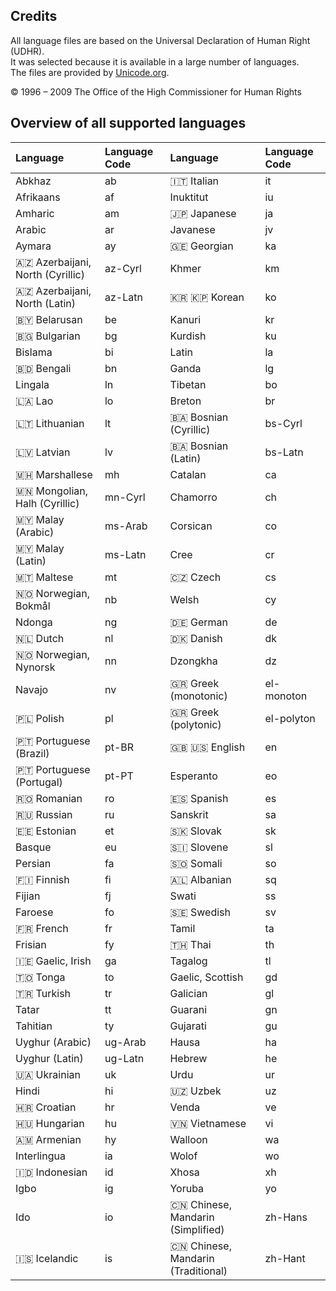 ## Credits

All language files are based on the Universal Declaration of Human Right (UDHR).<br>
It was selected because it is available in a large number of languages.<br>
The files are provided by [Unicode.org](http://www.unicode.org/udhr).

&copy; 1996 – 2009 The Office of the High Commissioner for Human Rights

## Overview of all supported languages

| Language | Language Code | Language | Language Code |
| :--- | :--- | :--- | :--- |
| Abkhaz | ab | 🇮🇹 Italian | it |
| Afrikaans | af | Inuktitut | iu |
| Amharic | am | 🇯🇵 Japanese | ja |
| Arabic | ar | Javanese | jv |
| Aymara | ay | 🇬🇪 Georgian | ka |
| 🇦🇿 Azerbaijani, North (Cyrillic) | az-Cyrl | Khmer | km |
| 🇦🇿 Azerbaijani, North (Latin) | az-Latn | 🇰🇷 🇰🇵 Korean | ko |
| 🇧🇾 Belarusan | be | Kanuri | kr |
| 🇧🇬 Bulgarian | bg | Kurdish | ku |
| Bislama | bi | Latin | la |
| 🇧🇩 Bengali | bn | Ganda | lg |
| Lingala | ln | Tibetan | bo |
| 🇱🇦 Lao | lo | Breton | br |
| 🇱🇹 Lithuanian | lt | 🇧🇦 Bosnian (Cyrillic) | bs-Cyrl |
| 🇱🇻 Latvian | lv | 🇧🇦 Bosnian (Latin) | bs-Latn |
| 🇲🇭 Marshallese | mh | Catalan | ca |
| 🇲🇳 Mongolian, Halh (Cyrillic) | mn-Cyrl | Chamorro | ch |
| 🇲🇾 Malay (Arabic) | ms-Arab | Corsican | co |
| 🇲🇾 Malay (Latin) | ms-Latn | Cree | cr |
| 🇲🇹 Maltese | mt | 🇨🇿 Czech | cs |
| 🇳🇴 Norwegian, Bokmål | nb | Welsh | cy |
| Ndonga | ng | 🇩🇪 German | de |
| 🇳🇱 Dutch | nl | 🇩🇰 Danish | dk |
| 🇳🇴 Norwegian, Nynorsk | nn | Dzongkha | dz |
| Navajo | nv | 🇬🇷 Greek (monotonic) | el-monoton |
| 🇵🇱 Polish | pl | 🇬🇷 Greek (polytonic) | el-polyton |
| 🇵🇹 Portuguese (Brazil) | pt-BR | 🇬🇧 🇺🇸 English | en |
| 🇵🇹 Portuguese (Portugal) | pt-PT | Esperanto | eo |
| 🇷🇴 Romanian | ro | 🇪🇸 Spanish | es |
| 🇷🇺 Russian | ru | Sanskrit | sa |
| 🇪🇪 Estonian | et | 🇸🇰 Slovak | sk |
| Basque | eu | 🇸🇮 Slovene | sl |
| Persian | fa | 🇸🇴 Somali | so |
| 🇫🇮 Finnish | fi | 🇦🇱 Albanian | sq |
| Fijian | fj | Swati | ss |
| Faroese | fo | 🇸🇪 Swedish | sv |
| 🇫🇷 French | fr | Tamil | ta |
| Frisian | fy | 🇹🇭 Thai | th |
| 🇮🇪 Gaelic, Irish | ga | Tagalog | tl |
| 🇹🇴 Tonga | to | Gaelic, Scottish | gd |
| 🇹🇷 Turkish | tr | Galician | gl |
| Tatar | tt | Guarani | gn |
| Tahitian | ty | Gujarati | gu |
| Uyghur (Arabic) | ug-Arab | Hausa | ha |
| Uyghur (Latin) | ug-Latn | Hebrew | he |
| 🇺🇦 Ukrainian | uk | Urdu | ur |
| Hindi | hi | 🇺🇿 Uzbek | uz |
| 🇭🇷 Croatian | hr | Venda | ve |
| 🇭🇺 Hungarian | hu | 🇻🇳 Vietnamese | vi |
| 🇦🇲 Armenian | hy | Walloon | wa |
| Interlingua | ia | Wolof | wo |
| 🇮🇩 Indonesian | id | Xhosa | xh |
| Igbo | ig | Yoruba | yo |
| Ido | io | 🇨🇳 Chinese, Mandarin (Simplified) | zh-Hans |
| 🇮🇸 Icelandic | is | 🇨🇳 Chinese, Mandarin (Traditional) | zh-Hant |
